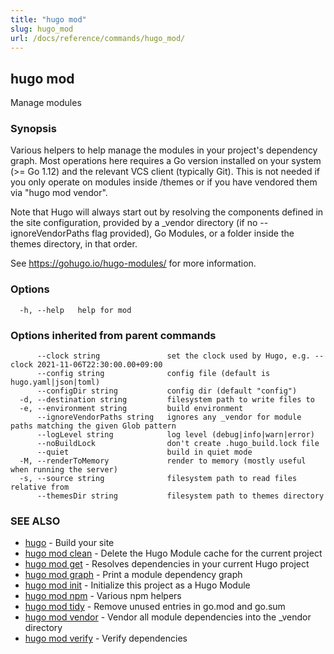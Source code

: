 ```yaml
---
title: "hugo mod"
slug: hugo_mod
url: /docs/reference/commands/hugo_mod/
---
```

## hugo mod

Manage modules

### Synopsis

Various helpers to help manage the modules in your project's dependency graph.
Most operations here requires a Go version installed on your system (>= Go 1.12) and the relevant VCS client (typically Git).
This is not needed if you only operate on modules inside /themes or if you have vendored them via "hugo mod vendor".


Note that Hugo will always start out by resolving the components defined in the site
configuration, provided by a _vendor directory (if no --ignoreVendorPaths flag provided),
Go Modules, or a folder inside the themes directory, in that order.

See https://gohugo.io/hugo-modules/ for more information.



### Options

```
  -h, --help   help for mod
```

### Options inherited from parent commands

```
      --clock string               set the clock used by Hugo, e.g. --clock 2021-11-06T22:30:00.00+09:00
      --config string              config file (default is hugo.yaml|json|toml)
      --configDir string           config dir (default "config")
  -d, --destination string         filesystem path to write files to
  -e, --environment string         build environment
      --ignoreVendorPaths string   ignores any _vendor for module paths matching the given Glob pattern
      --logLevel string            log level (debug|info|warn|error)
      --noBuildLock                don't create .hugo_build.lock file
      --quiet                      build in quiet mode
  -M, --renderToMemory             render to memory (mostly useful when running the server)
  -s, --source string              filesystem path to read files relative from
      --themesDir string           filesystem path to themes directory
```

### SEE ALSO

* [hugo](/docs/reference/commands/hugo/)	 - Build your site
* [hugo mod clean](/docs/reference/commands/hugo_mod_clean/)	 - Delete the Hugo Module cache for the current project
* [hugo mod get](/docs/reference/commands/hugo_mod_get/)	 - Resolves dependencies in your current Hugo project
* [hugo mod graph](/docs/reference/commands/hugo_mod_graph/)	 - Print a module dependency graph
* [hugo mod init](/docs/reference/commands/hugo_mod_init/)	 - Initialize this project as a Hugo Module
* [hugo mod npm](/docs/reference/commands/hugo_mod_npm/)	 - Various npm helpers
* [hugo mod tidy](/docs/reference/commands/hugo_mod_tidy/)	 - Remove unused entries in go.mod and go.sum
* [hugo mod vendor](/docs/reference/commands/hugo_mod_vendor/)	 - Vendor all module dependencies into the _vendor directory
* [hugo mod verify](/docs/reference/commands/hugo_mod_verify/)	 - Verify dependencies

